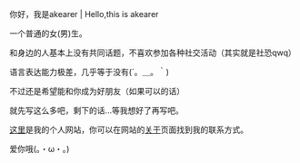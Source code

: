 你好，我是akearer | Hello,this is akearer

一个普通的女(男)生。

和身边的人基本上没有共同话题，不喜欢参加各种社交活动（其实就是社恐qwq）

语言表达能力极差，几乎等于没有(´。＿。｀)

不过还是希望能和你成为好朋友（如果可以的话）

就先写这么多吧，剩下的话…等我想好了再写吧。

[这里](https://akearer.pages.dev)是我的个人网站，你可以在网站的[关于](https://akearer.pages.dev/about)页面找到我的联系方式。

爱你哦(。・ω・。)
